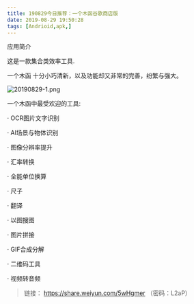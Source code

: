 ```yaml
---
title: 190829今日推荐：一个木函谷歌商店版
date: 2019-08-29 19:50:28
tags: [Andrioid,apk,]
---
```

应用简介

这是一款集合类效率工具.

一个木函 十分小巧清新，以及功能却又非常的完善，纷繁与强大。
<!---more--->

![20190829-1.png](https://i.loli.net/2019/08/29/MxGEBdKJ2XDOYsv.png)

一个木函中最受欢迎的工具:

· OCR图片文字识别

· AI场景与物体识别

· 图像分辨率提升

· 汇率转换

· 全能单位换算

· 尺子

· 翻译

· 以图搜图

· 图片拼接

· GIF合成分解

· 二维码工具

· 视频转音频

> 链接： https://share.weiyun.com/5wHgmer （密码：L2aP）